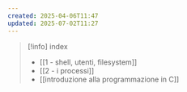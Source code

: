 ```yaml
---
created: 2025-04-06T11:47
updated: 2025-07-02T11:27
---
```

>[!info] index
>- [[1 - shell, utenti, filesystem]]
>- [[2 - i processi]]
>- [[introduzione alla programmazione in C]]